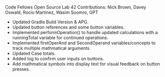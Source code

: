 

Code Fellows Open Source Lab 42 Contributions: Nick Brown, Davey Oswald, Rocio Martinez, Wasim Soomro, GPT


- Updated Gradle Build Version & APG.
- Updated button references and some button variables.
- Implemented performOperation() to handle updated calculations with a runningTotal variable for 
continued operations.
- Implemented firstOperAnd and SecondOperand variables/concepts to track multiple mathmatical arguments
- Updated Case totals.
- Added log to confirm user inputs on buttons.
- Add mathmatical symbols into display text for visual feedback on button presses.
